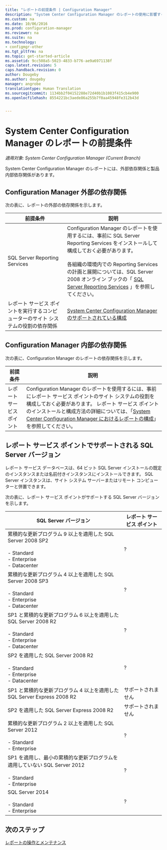 ```yaml
---
title: "レポートの前提条件 | Configuration Manager"
description: "System Center Configuration Manager のレポートの使用に影響するさまざまな依存関係について理解します。"
ms.custom: na
ms.date: 10/06/2016
ms.prod: configuration-manager
ms.reviewer: na
ms.suite: na
ms.technology:
- configmgr-other
ms.tgt_pltfrm: na
ms.topic: get-started-article
ms.assetid: 9cc508a5-5023-4833-b776-ae9a6971138f
caps.latest.revision: 5
caps.handback.revision: 0
author: Dougeby
ms.author: dougeby
manager: angrobe
translationtype: Human Translation
ms.sourcegitcommit: 1134bb2f04152288e72d40b1b1083f415cb4e900
ms.openlocfilehash: 8554221bc3aede86a255b7f0aa45948fe312b43d


---
```

# <a name="prerequisites-for-reporting-in-system-center-configuration-manager"></a>System Center Configuration Manager のレポートの前提条件

*適用対象: System Center Configuration Manager (Current Branch)*

System Center Configuration Manager のレポートには、外部依存関係と製品内部依存関係があります。  

## <a name="dependencies-external-to-configuration-manager"></a>Configuration Manager 外部の依存関係  
 次の表に、レポートの外部の依存関係を示します。  

|前提条件|説明|  
|------------------|----------------------|  
|SQL Server Reporting Services|Configuration Manager のレポートを使用するには、事前に SQL Server Reporting Services をインストールして構成しておく必要があります。<br /><br /> 各組織の環境内での Reporting Services の計画と展開については、SQL Server 2008 オンライン ブックの「 [SQL Server Reporting Services](http://go.microsoft.com/fwlink/p/?LinkId=212032) 」を参照してください。|  
|レポート サービス ポイントを実行するコンピューターのサイト システムの役割の依存関係|[System Center Configuration Manager のサポートされている構成](../../../core/plan-design/configs/supported-configurations.md)|  

## <a name="dependencies-internal-to-configuration-manager"></a>Configuration Manager 内部の依存関係  
 次の表に、Configuration Manager のレポートの依存関係を示します。  

|前提条件|説明|  
|------------------|----------------------|  
|レポート サービス ポイント|Configuration Manager のレポートを使用するには、事前にレポート サービス ポイントのサイト システムの役割を構成しておく必要があります。 レポート サービス ポイントのインストールと構成方法の詳細については、「[System Center Configuration Manager におけるレポートの構成](../../../core/servers/manage/configuring-reporting.md)」を参照してください。|  

## <a name="supported-sql-server-versions-for-the-reporting-services-point"></a>レポート サービス ポイントでサポートされる SQL Server バージョン  
 レポート サービス データベースは、64 ビット SQL Server インストールの既定のインスタンスまたは名前付きインスタンスにインストールできます。 SQL Server インスタンスは、サイト システム サーバーまたはリモート コンピューターと併置できます。  

 次の表に、レポート サービス ポイントがサポートする SQL Server バージョンを示します。  

|SQL Server バージョン|レポート サービス ポイント|  
|------------------------|------------------------------|  
|累積的な更新プログラム 9 以上を適用した SQL Server 2008 SP2<br /><br /> -   Standard<br />-   Enterprise<br />-   Datacenter|?|  
|累積的な更新プログラム 4 以上を適用した SQL Server 2008 SP3<br /><br /> -   Standard<br />-   Enterprise<br />-   Datacenter|?|  
|SP1 と累積的な更新プログラム 6 以上を適用した SQL Server 2008 R2<br /><br /> -   Standard<br />-   Enterprise<br />-   Datacenter|?|  
|SP2 を適用した SQL Server 2008 R2<br /><br /> -   Standard<br />-   Enterprise<br />-   Datacenter|?|  
|SP1 と累積的な更新プログラム 4 以上を適用した SQL Server Express 2008 R2|サポートされません|  
|SP2 を適用した SQL Server Express 2008 R2|サポートされません|  
|累積的な更新プログラム 2 以上を適用した SQL Server 2012<br /><br /> -   Standard<br />-   Enterprise|?|  
|SP1 を適用し、最小の累積的な更新プログラムを適用していない SQL Server 2012<br /><br /> -   Standard<br />-   Enterprise|?|  
|SQL Server 2014<br /><br /> -   Standard<br />-   Enterprise|?|  

## <a name="next-steps"></a>次のステップ
[レポートの操作とメンテナンス](operations-and-maintenance-for-reporting.md)



<!--HONumber=Nov16_HO1-->


